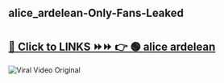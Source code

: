 
 ## alice_ardelean-Only-Fans-Leaked

# <h2><a href="https://clipsfans.com/alice_ardelean&ref=git">🔗 Click to LINKS ⏩⏩ 👉 🟢 alice ardelean </a></h2>

<a href="https://clipsfans.com/alice_ardelean&ref=git" rel="nofollow" data-target="animated-image.originalLink"><img src="https://i.ibb.co.com/xMMVF88/686577567.gif" alt="Viral Video Original" style="max-width: 100%; display: inline-block;" data-target="animated-image.originalImage"></a>
